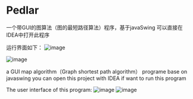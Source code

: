 # Pedlar

一个带GUI的图算法（图的最短路径算法）程序，基于javaSwing
可以直接在IDEA中打开此程序

运行界面如下：
![image](https://user-images.githubusercontent.com/40204259/155631418-3e20f484-9c66-4d5e-8ef6-ffda9af1fa01.png)

![image](https://user-images.githubusercontent.com/40204259/155732384-80e40b8f-8ef2-4698-83ac-ed240fd00b5d.png)



a GUI map algorithm（Graph shortest path algorithm） programe base on javaswing
you can open this project with IDEA if want to run this program

The user interface of this program:
![image](https://user-images.githubusercontent.com/40204259/155631418-3e20f484-9c66-4d5e-8ef6-ffda9af1fa01.png)
![image](https://user-images.githubusercontent.com/40204259/155732378-75fa1d9f-32ba-4109-8cc8-9ef5da6891fa.png)
